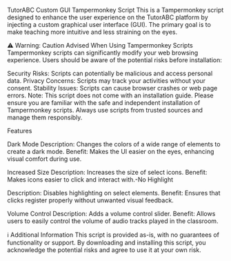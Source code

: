 TutorABC Custom GUI Tampermonkey Script
This is a Tampermonkey script designed to enhance the user experience on the TutorABC platform by injecting a custom graphical user interface (GUI). The primary goal is to make teaching more intuitive and less straining on the eyes.

:warning: Warning: Caution Advised When Using Tampermonkey Scripts
Tampermonkey scripts can significantly modify your web browsing experience. Users should be aware of the potential risks before installation:

Security Risks: Scripts can potentially be malicious and access personal data.
Privacy Concerns: Scripts may track your activities without your consent.
Stability Issues: Scripts can cause browser crashes or web page errors.
Note: This script does not come with an installation guide. Please ensure you are familiar with the safe and independent installation of Tampermonkey scripts. Always use scripts from trusted sources and manage them responsibly.

Features

Dark Mode
	Description: Changes the colors of a wide range of elements to create a dark mode.
	Benefit: Makes the UI easier on the eyes, enhancing visual comfort during use.

Increased Size
	Description: Increases the size of select icons.
	Benefit: Makes icons easier to click and interact with.-No Highlight

Description: Disables highlighting on select elements.
	Benefit: Ensures that clicks register properly without unwanted visual feedback.

Volume Control
	Description: Adds a volume control slider.
	Benefit: Allows users to easily control the volume of audio tracks played in the classroom.

:information_source: Additional Information
This script is provided as-is, with no guarantees of functionality or support. By downloading and installing this script, you acknowledge the potential risks and agree to use it at your own risk.
